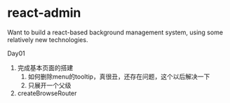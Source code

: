 # react-admin
Want to build a react-based background management system, using some relatively new technologies.

Day01   

1. 完成基本页面的搭建
   1. 如何删除menu的tooltip，真很丑，还存在问题，这个以后解决一下
   2. 只展开一个父级
2. createBrowseRouter
